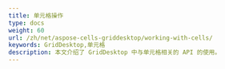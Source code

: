 ```yaml
---
title: 单元格操作
type: docs
weight: 60
url: /zh/net/aspose-cells-griddesktop/working-with-cells/
keywords: GridDesktop,单元格
description: 本文介绍了 GridDesktop 中与单元格相关的 API 的使用。
---
```



